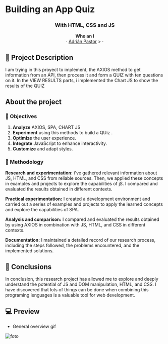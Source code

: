 <h1>Building an App Quiz</h1>

<h3 align="center">With HTML, CSS and JS</h3>

<p align="center">
  <a><strong>Who an I</strong>
  <br />
  ·
  <a href="https://github.com/apl09">Adrián Pastor</a>  
  >
  ·
</p>

## 📝 Project Description

<p>I am trying in this proyect to implement, the AXIOS method to get information from an API, then process it and form a QUIZ with ten questions on it. In the VIEW RESULTS parts, i implemented the Chart JS to show the results of the QUIZ</p>

## About the project

### 🎯 Objectives

<ol>
  <li><strong>Analyze</strong> AXIOS, SPA, CHART JS</li>
  <li><strong>Experiment</strong> using this methods to build a QUiz .</li>
  <li><strong>Optimize</strong> the user experience.</li>
  <li><strong>Integrate</strong> JavaScript to enhance interactivity.</li>
  <li><strong>Customize</strong> and adapt styles.</li>
</ol>


### 🔬 Methodology

<strong>Research and experimentation:</strong> i've gathered relevant information about  JS, HTML, and CSS from reliable sources. Then, we applied these concepts in examples and projects to explore the capabilities of jS. I compared and evaluated the results obtained in different contexts.

<strong>Practical experimentation:</strong> I created a development environment and carried out a series of examples and projects to apply the learned concepts and explore the capabilities of SPA.

<strong>Analysis and comparison:</strong> I compared and evaluated the results obtained by using AXIOS in combination with JS, HTML, and CSS in different contexts.

<strong>Documentation:</strong> I maintained a detailed record of our research process, including the steps followed, the problems encountered, and the implemented solutions.


## 🧠 Conclusions

<p>In conclusion, this research project has allowed me to explore and deeply understand the potential of JS and DOM manipulation, HTML, and CSS. I have discovered that lots of things can be done when combining this programing lenguages is a valuable tool for web development. </p>

## 💻 Preview 

- General overview gif

![foto](gifquiz.gif)
